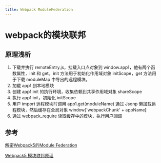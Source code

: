 ```yaml
---
title: Webpack ModuleFederation
---
```


# webpack的模块联邦

## 原理浅析

1. 下载并执行 remoteEntry.js，挂载入口点对象到 window.app1，他有两个函数属性，init 和 get。init 方法用于初始化作用域对象 initScope，get 方法用于下载 moduleMap 中导出的远程模块。
2. 加载 app1 到本地模块
3. 创建 app1.init 的执行环境，收集依赖到共享作用域对象 shareScope
4. 执行 app1.init，初始化 initScope
5. 用户 import 远程模块时调用 app1.get(moduleName) 通过 Jsonp 懒加载远程模块，然后缓存在全局对象 window['webpackChunk' + appName]
6. 通过 webpack_require 读取缓存中的模块，执行用户回调

## 参考

[解密Webpack5的Module Federation](https://mp.weixin.qq.com/s/wTOiubS5fm_UAQFaz1d6yg)

[Webpack5 模块联邦原理](https://github.com/Vincent0700/learning-webpack/blob/master/docs/Webpack%E6%A8%A1%E5%9D%97%E8%81%94%E9%82%A6%E5%8E%9F%E7%90%86.md)

